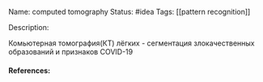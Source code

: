 Name: computed tomography
Status: #idea
Tags: [[pattern recognition]]

Description:

Комьютерная томография(КТ) лёгких - сегментация злокачественных образований и признаков COVID-19

#### References:
